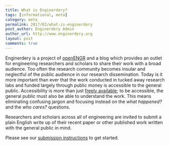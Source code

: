 ```yaml
---
title: What is Enginerdery?
tags: [informational, meta]
category: meta
permalink: 2017/02/what-is-enginerdery
post_author: Enginerdery Admin
author_url: http://www.enginerdery.org
layout: post
comments: true
---
```


Enginerdery is a project of [openENGR](http://www.openengr.com) and a blog which provides an outlet for engineering researchers and scholars to share their work with a broad audience. Too often the research community becomes insular and neglectful of the public audience in our research dissemination. Today is it more important than ever that the work conducted in tucked away research labs and funded largely through public money is accessible to the general public. Accessibility is more than just [freely available](https://en.wikipedia.org/wiki/Open_access); to be accessible, the general public must also be able to understand the work. This means eliminating confusing jargon and focusing instead on the _what happened?_ and the _who cares?_ questions.

Researchers and scholars across all of engineering are invited to submit a plain English write up of their recent paper or other published work written with the general public in mind.

Please see our [submission instructions](http://www.enginerdery.org/submit/) to get started.